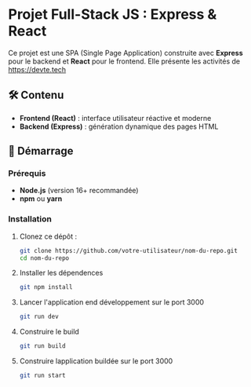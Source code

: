 # Projet Full-Stack JS : Express & React

Ce projet est une SPA (Single Page Application) construite avec **Express** pour le backend et **React** pour le frontend. Elle présente les activités de https://devte.tech

## 🛠️ Contenu

- **Frontend (React)** : interface utilisateur réactive et moderne
- **Backend (Express)** : génération dynamique des pages HTML

## 🚀 Démarrage 

### Prérequis

- **Node.js** (version 16+ recommandée)
- **npm** ou **yarn**

### Installation

1. Clonez ce dépôt :
   ```bash
   git clone https://github.com/votre-utilisateur/nom-du-repo.git
   cd nom-du-repo
2. Installer les dépendences
   ```bash
   git npm install
3. Lancer l'application end développement sur le port 3000
   ```bash
   git run dev

4. Construire le build 
   ```bash
   git run build

5. Construire lapplication buildée sur le port 3000 
   ```bash
   git run start
